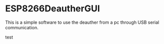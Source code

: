 # ESP8266DeautherGUI
 This is a simple software to use the deauther from a pc through USB serial communication.
 
 
 
 
 
 
 
 
 
 
 
 test
